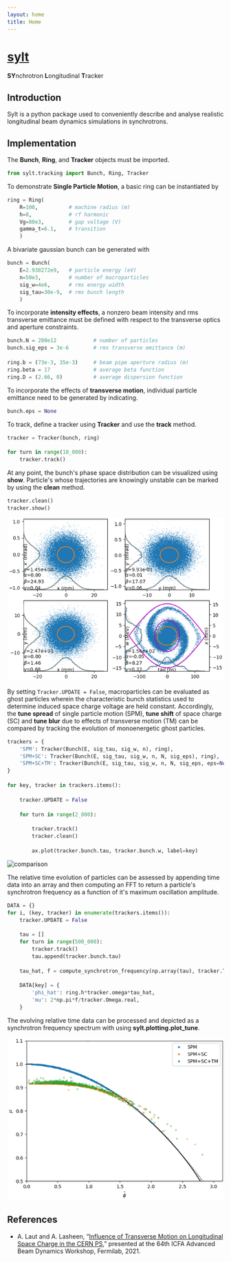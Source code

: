 ```yaml
---
layout: home
title: Home
---
```


# [sylt](https://alaut.github.io/sylt/)

**SY**nchrotron **L**ongitudinal **T**racker

## Introduction

Sylt is a python package used to conveniently describe and analyse realistic longitudinal beam dynamics simulations in synchrotrons.

## Implementation

The __Bunch__, __Ring__, and __Tracker__ objects must be imported.

```python
from sylt.tracking import Bunch, Ring, Tracker
```

To demonstrate __Single Particle Motion__, a basic ring can be instantiated by

```python
ring = Ring(
    R=100,          # machine radius (m)
    h=8,            # rf harmonic
    Vg=80e3,        # gap voltage (V)
    gamma_t=6.1,    # transition
    )
```

A bivariate gaussian bunch can be generated with

```python
bunch = Bunch(
    E=2.938272e9,   # particle energy (eV)
    n=50e3,         # number of macroparticles
    sig_w=4e6,      # rms energy width
    sig_tau=30e-9,  # rms bunch length
    )
```

To incorporate __intensity effects__, a nonzero beam intensity and rms transverse emittance must be defined with respect to the transverse optics and aperture constraints.

```python
bunch.N = 200e12            # number of particles
bunch.sig_eps = 3e-6        # rms transverse emittance (m)

ring.b = (73e-3, 35e-3)     # beam pipe aperture radius (m)
ring.beta = 17              # average beta function
ring.D = (2.66, 0)          # average dispersion function
```

To incorporate the effects of __transverse motion__, individual particle emittance need to be generated by indicating.

```python
bunch.eps = None
```

To track, define a tracker using __Tracker__ and use the __track__ method.

```python
tracker = Tracker(bunch, ring)

for turn in range(10_000):
    tracker.track()
```

At any point, the bunch's phase space distribution can be visualized using __show__. Particle's whose trajectories are knowingly unstable can be marked by using the __clean__ method.

```python
tracker.clean()
tracker.show()
```

![demo](./figs/demo.png)

By setting ```Tracker.UPDATE = False```, macroparticles can be evaluated as ghost particles wherein the characteristic bunch statistics used to determine induced space charge voltage are held constant. Accordingly, the __tune spread__ of single particle motion (SPM), __tune shift__ of space charge (SC) and __tune blur__ due to effects of transverse motion (TM) can be compared by tracking the evolution of monoenergetic ghost particles.

```python
trackers = {
    'SPM': Tracker(Bunch(E, sig_tau, sig_w, n), ring),
    'SPM+SC': Tracker(Bunch(E, sig_tau, sig_w, n, N, sig_eps), ring),
    'SPM+SC+TM': Tracker(Bunch(E, sig_tau, sig_w, n, N, sig_eps, eps=None), ring)
}

for key, tracker in trackers.items():

    tracker.UPDATE = False

    for turn in range(2_000):
    
        tracker.track()
        tracker.clean()
    
        ax.plot(tracker.bunch.tau, tracker.bunch.w, label=key)
```

![comparison](./figs/comparison.gif)

The relative time evolution of particles can be assessed by appending time data into an array and then computing an FFT to return a particle's synchrotron frequency as a function of it's maximum oscillation amplitude.

```python
DATA = {}
for i, (key, tracker) in enumerate(trackers.items()):
    tracker.UPDATE = False

    tau = []
    for turn in range(500_000):
        tracker.track()
        tau.append(tracker.bunch.tau)

    tau_hat, f = compute_synchrotron_frequency(np.array(tau), tracker.T)

    DATA[key] = {
        'phi_hat': ring.h*tracker.omega*tau_hat,
        'mu': 2*np.pi*f/tracker.Omega.real,
    }
```

The evolving relative time data can be processed and depicted as a synchrotron frequency spectrum with using __sylt.plotting.plot_tune__.

![tune](./figs/tune.png)

## References

- A. Laut and A. Lasheen, “[Influence of Transverse Motion on Longitudinal Space Charge in the CERN PS](https://drive.google.com/open?id=1AdkxdEvXXhXO1ewIXUXm31VhAgo93jxw&authuser=alexanderlaut%40gmail.com&usp=drive_fs),” presented at the 64th ICFA Advanced Beam Dynamics Workshop, Fermilab, 2021.

